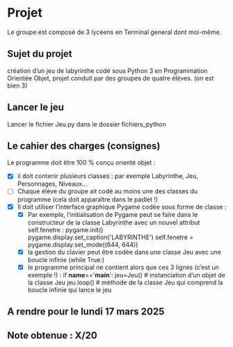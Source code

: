 # Projet
Le groupe est composé de 3 lycéens en Terminal general dont moi-même.

## Sujet du projet 
création d’un jeu de labyrinthe codé sous Python 3 en Programmation Orientée Objet, projet conduit par des groupes de quatre élèves.
(on est bien 3)

## Lancer le jeu
Lancer le fichier Jeu.py dans le dossier fichiers_python

## Le cahier des charges (consignes)
Le programme doit être 100 % conçu orienté objet :
- [x] il doit contenir plusieurs classes : par exemple Labyrinthe, Jeu, Personnages, Niveaux... 
- [ ] Chaque élève du groupe ait codé au moins une des classes du programme (cela doit apparaître dans le padlet !)
- [x] Il doit utiliser l’interface graphique Pygame codée sous forme de classe :
    - [x] Par exemple, l’initialisation de Pygame peut se faire dans le constructeur de la classe Labyrinthe avec un nouvel attribut self.fenetre :
    pygame.init()
    pygame.display.set_caption('LABYRINTHE')
    self.fenetre = pygame.display.set_mode((644, 644))
    - [x] la gestion du clavier peut être codée dans une classe Jeu avec une boucle infinie (while True:)
    - [x] le programme principal ne contient alors que ces 3 lignes (c’est un exemple !) :
    if __name__=='__main__':
        jeu=Jeu() # instanciation d’un objet de la classe Jeu
        jeu.loop() # méthode de la classe Jeu qui comprend la boucle infinie qui lance le jeu

## A rendre pour le lundi 17 mars 2025

## Note obtenue : X/20